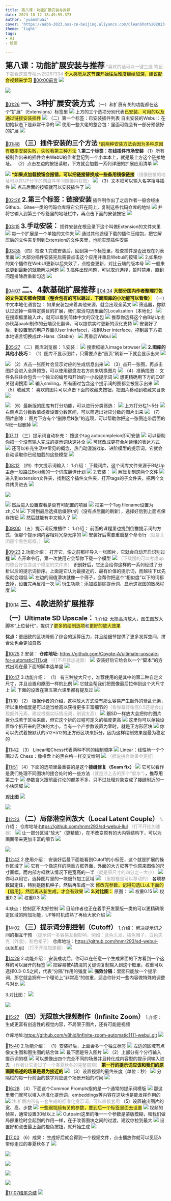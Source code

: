 ```yaml
---
title: 第八课：功能扩展安装与推荐
date: 2023-10-12 18:49:55.373
author: 'yuanshuai'
cover: 'https://aabb-2023.oss-cn-beijing.aliyuncs.com/CleanShot%202023-10-25%20at%2013.41.52.png'
theme: 'light'
tags:
- AI
- 绘画

---
```


<strong><font style='font-size:24px;'>第八课：功能扩展安装与推荐</font></strong>
<font style='color:#a5a5a5;'>*喜欢的话可以一键三连</font>
<font style='color:#a5a5a5;'>笔记下载看这篇专栏cv25267334</font>
<font style='background-color:#fff359;color:#000000;'>个人感觉从这节课开始往后难度继续加深，建议配合视频来学习</font>
[🚩00:00前言](https://www.bilibili.com/video/BV1hz4y1a76M?p=1&t=0)
![](https://aabb-2023.oss-cn-beijing.aliyuncs.com/BV1hz4y1a76M_140781.jpg)


![](https://aabb-2023.oss-cn-beijing.aliyuncs.com/BV1hz4y1a76M_597966.jpg)

[🚩01:26](https://www.bilibili.com/video/BV1hz4y1a76M?p=1&t=86)
<strong><font style='font-size:24px;'>一、3种扩展安装方式</font></strong>
（一）和扩展有关的功能都在这个“扩展"（Extensions）标签里
![](https://aabb-2023.oss-cn-beijing.aliyuncs.com/BV1hz4y1a76M_814458.jpg)
上方的三个选项分别代表<font style='background-color:#fff359;'>已安装、可用的以及通过链接安装插件</font>
![](https://aabb-2023.oss-cn-beijing.aliyuncs.com/BV1hz4y1a76M_880804.jpg)
（二）第一个标签：已安装插件列表
自主安装的Webui：在初始状态下是非常干净的
![](https://aabb-2023.oss-cn-beijing.aliyuncs.com/BV1hz4y1a76M_863288.jpg)
使用一些大佬的整合包：里面可能会有一部分预装好的扩展
![](https://aabb-2023.oss-cn-beijing.aliyuncs.com/BV1hz4y1a76M_848510.jpg)

[🚩01:48](https://www.bilibili.com/video/BV1hz4y1a76M?p=1&t=108)
<strong><font style='font-size:20px;'>（三）插件安装的三个方法</font></strong>
<font style='background-color:#fff359;'>*前两种安装方法会因为多种原因有概率安装失败，失败看第三种方法</font>
<strong>1.第二个标签：在线插件市场安装</strong>
（1）所有被制作出来的插件会由WebU的作者登记到一个小本本上，就是最上方这个链接地址。
（2）点击左边的按钮读取，下方就会加载一系列详细的扩展应用清单
![](https://aabb-2023.oss-cn-beijing.aliyuncs.com/BV1hz4y1a76M_568189.jpg)

![](https://aabb-2023.oss-cn-beijing.aliyuncs.com/BV1hz4y1a76M_287901.jpg)
<strong><font style='background-color:#fff359;'>*如果点加载按钮会报错，可以把链接替换成一些备用镜像链接</font></strong><font style='color:#a5a5a5;'>（镜像链接的地址可以在UP分享的网盘与学习链接内获取）</font>
![](https://aabb-2023.oss-cn-beijing.aliyuncs.com/BV1hz4y1a76M_035709.jpg)
（3）文本框可以输入名字搜寻插件
![](https://aabb-2023.oss-cn-beijing.aliyuncs.com/BV1hz4y1a76M_686045.jpg)
点击后面的按钮就可以安装插件了
![](https://aabb-2023.oss-cn-beijing.aliyuncs.com/BV1hz4y1a76M_227956.jpg)

[🚩02:26](https://www.bilibili.com/video/BV1hz4y1a76M?p=1&t=146)
<strong><font style='font-size:20px;'>2.第三个标签：链接安装</font></strong>
插件制作出了之后作者一般会经由Github、Gitee一类的代码仓库将它公开在网上，复制这些代码仓库的地址
![](https://aabb-2023.oss-cn-beijing.aliyuncs.com/BV1hz4y1a76M_668205.jpg)
并将它输入到第三个标签里的地址栏中，再点击下面的安装按钮
![](https://aabb-2023.oss-cn-beijing.aliyuncs.com/BV1hz4y1a76M_120006.jpg)

[🚩03:15](https://www.bilibili.com/video/BV1hz4y1a76M?p=1&t=195)
<strong><font style='font-size:20px;'>3.手动安装：</font></strong>
插件安装在根且录下这个叫做Extension的文件夹里
![](https://aabb-2023.oss-cn-beijing.aliyuncs.com/BV1hz4y1a76M_949153.jpg)
每一个扩展是一个单独的文件夹
![](https://aabb-2023.oss-cn-beijing.aliyuncs.com/BV1hz4y1a76M_309947.jpg)
通过其他途径下载的插件压缩包，把它解压后的文件夹复制到Extension的文件夹里，也能实现插件安装

[🚩03:35](https://www.bilibili.com/video/BV1hz4y1a76M?p=1&t=214)
（四）检查
1.完成安装后，回到第一个标签里，检查插件是否出现在列表里面
![](https://aabb-2023.oss-cn-beijing.aliyuncs.com/BV1hz4y1a76M_995692.jpg)
大部分插件安装完后需要点击这个应用并重启Webui的按钮
![](https://aabb-2023.oss-cn-beijing.aliyuncs.com/BV1hz4y1a76M_076633.jpg)
2.如果你的某个插件在WebUl更新以后失效了，点检查更新，对比云端的版本号
![](https://aabb-2023.oss-cn-beijing.aliyuncs.com/BV1hz4y1a76M_037190.jpg)
一般来说更到最新的就能解决问题
![](https://aabb-2023.oss-cn-beijing.aliyuncs.com/BV1hz4y1a76M_423280.jpg)
3.插件出现问题，可以取消选择，暂时禁用，直到问题排除后重新勾选
![](https://aabb-2023.oss-cn-beijing.aliyuncs.com/BV1hz4y1a76M_777931.jpg)

[🚩04:07](https://www.bilibili.com/video/BV1hz4y1a76M?p=1&t=247)
<strong><font style='font-size:24px;'>二、4款基础扩展推荐</font></strong>
[🚩04:34](https://www.bilibili.com/video/BV1hz4y1a76M?p=1&t=274)
<strong><font style='background-color:#fff359;'>大部分国内作者整理打包的文件其实都会预置（整合包有的可以跳过，下面图库的小功能可以看看）</font></strong>
（一）中文本地化语言包：
<font style='background-color:#ffffff;'>如果安装包来着其他来源，就会出现全英文</font>
![](https://aabb-2023.oss-cn-beijing.aliyuncs.com/BV1hz4y1a76M_555570.jpg)
 筛选器，你默认过滤掉一些特定类目的扩展，我们取消勾选里面的Localization（本地化）
![](https://aabb-2023.oss-cn-beijing.aliyuncs.com/BV1hz4y1a76M_355862.jpg)
在搜索框里输入zh，就可以看到简体中文的汉化包
![](https://aabb-2023.oss-cn-beijing.aliyuncs.com/BV1hz4y1a76M_589866.jpg)
推荐你选择这个由B站Up主@秋菜aaaki制作的云端汉化翻译，可以提供实时更新的汉化支持
![](https://aabb-2023.oss-cn-beijing.aliyuncs.com/BV1hz4y1a76M_071167.jpg)
安装好了后，到设置里的用户界面(User lnterface)，找到User interface，拖到最下方把本地语言切换成zh-Hans（Stable）
![](https://aabb-2023.oss-cn-beijing.aliyuncs.com/BV1hz4y1a76M_735653.jpg)
再重启Webui
![](https://aabb-2023.oss-cn-beijing.aliyuncs.com/BV1hz4y1a76M_155085.jpg)

[🚩05:27](https://www.bilibili.com/video/BV1hz4y1a76M?p=1&t=326)
（二）图库浏览器：
1.安装：
![](https://aabb-2023.oss-cn-beijing.aliyuncs.com/BV1hz4y1a76M_976080.jpg)
搜索框输入image browser
![](https://aabb-2023.oss-cn-beijing.aliyuncs.com/BV1hz4y1a76M_842051.jpg)
<strong>2.图库的其他小技巧：</strong>
（1）图库不显示图片，只需要点击“首页”刷新一下就会显示出来
![](https://aabb-2023.oss-cn-beijing.aliyuncs.com/BV1hz4y1a76M_809278.jpg)

![](https://aabb-2023.oss-cn-beijing.aliyuncs.com/BV1hz4y1a76M_855776.jpg)
（2）点击一张图片会显示对应的生成信息出来
![](https://aabb-2023.oss-cn-beijing.aliyuncs.com/BV1hz4y1a76M_513965.jpg)
（3）点开一张图，再点击图片会进入全屏预览，可以使用键盘左右方向来切换图片
![](https://aabb-2023.oss-cn-beijing.aliyuncs.com/BV1hz4y1a76M_116469.jpg)
（4）准确找图：
文件名往往会包含一个独立的编号和开始的一小段提示词
![](https://aabb-2023.oss-cn-beijing.aliyuncs.com/BV1hz4y1a76M_710859.jpg)
想更精确用下方的EXIF关键词搜索
![](https://aabb-2023.oss-cn-beijing.aliyuncs.com/BV1hz4y1a76M_640040.jpg)
输入smiling，所有画过包含这个提示词的图都会被显示出来
![](https://aabb-2023.oss-cn-beijing.aliyuncs.com/BV1hz4y1a76M_534628.jpg)
（5）收藏夹：
喜欢的图片可以点击下面的收藏夹按钮，把图片移动到收藏夹目录
![](https://aabb-2023.oss-cn-beijing.aliyuncs.com/BV1hz4y1a76M_116594.jpg)

![](https://aabb-2023.oss-cn-beijing.aliyuncs.com/BV1hz4y1a76M_376718.jpg)
（6）最新版的图库有打分功能，可以进行分类筛选：
![](https://aabb-2023.oss-cn-beijing.aliyuncs.com/BV1hz4y1a76M_204776.jpg)
上方打分栏1~5分
![](https://aabb-2023.oss-cn-beijing.aliyuncs.com/BV1hz4y1a76M_721290.jpg)
右侧点击分数数值或者设置分数区间，可以筛选出对应分数的图片出来
![](https://aabb-2023.oss-cn-beijing.aliyuncs.com/BV1hz4y1a76M_215401.jpg)
（7）图片删除：
图片下方有个“删除后N张”的选项，可以帮助你把这一张图连带后面的N张一起删掉
![](https://aabb-2023.oss-cn-beijing.aliyuncs.com/BV1hz4y1a76M_852274.jpg)

[🚩07:11](https://www.bilibili.com/video/BV1hz4y1a76M?p=1&t=430)
（三）提示词自动补充：
搜这个tag autocompleion即可安装
![](https://aabb-2023.oss-cn-beijing.aliyuncs.com/BV1hz4y1a76M_263328.jpg)
可以帮助你把一个没有输人完成的提示词快速补全
![](https://aabb-2023.oss-cn-beijing.aliyuncs.com/BV1hz4y1a76M_975165.jpg)
可修改成更符合AI读懂的表达方式
![](https://aabb-2023.oss-cn-beijing.aliyuncs.com/BV1hz4y1a76M_942622.jpg)
还可以补充生活中常见的概念、热门动漫游戏ip、进阶模型的提示词，它就会自动读取你已经加载的这些模型
![](https://aabb-2023.oss-cn-beijing.aliyuncs.com/BV1hz4y1a76M_781507.jpg)

[🚩08:12](https://www.bilibili.com/video/BV1hz4y1a76M?p=1&t=492)
（四）中文提示词输入：
1.介绍：
下载词库，这个词库文件来源于B站Up主@一般路过Boki酱的一个词库翻译计划
![](https://aabb-2023.oss-cn-beijing.aliyuncs.com/BV1hz4y1a76M_258863.jpg)
2.安装：
![](https://aabb-2023.oss-cn-beijing.aliyuncs.com/BV1hz4y1a76M_345832.jpg)
解压复制这两个文件
![](https://aabb-2023.oss-cn-beijing.aliyuncs.com/BV1hz4y1a76M_727490.jpg)
进入到extension文件夹，找到这个插件文件夹，打开tags的子文件夹，把两个文件拷贝进去
![](https://aabb-2023.oss-cn-beijing.aliyuncs.com/BV1hz4y1a76M_824907.jpg)


![](https://aabb-2023.oss-cn-beijing.aliyuncs.com/BV1hz4y1a76M_301204.jpg)

![](https://aabb-2023.oss-cn-beijing.aliyuncs.com/BV1hz4y1a76M_992944.jpg)
然后进入设置查看是否有可配置的项目
![](https://aabb-2023.oss-cn-beijing.aliyuncs.com/BV1hz4y1a76M_412231.jpg)
把第一个Tag filename设置为zh_CN
![](https://aabb-2023.oss-cn-beijing.aliyuncs.com/BV1hz4y1a76M_892884.jpg)
下滑到最后选择后缀带tr的（没有点后面的刷新），选择好后到上面点保存按钮
![](https://aabb-2023.oss-cn-beijing.aliyuncs.com/BV1hz4y1a76M_379217.jpg)
然后就能有中文输入了
![](https://aabb-2023.oss-cn-beijing.aliyuncs.com/BV1hz4y1a76M_482367.jpg)

[🚩09:00](https://www.bilibili.com/video/BV1hz4y1a76M?p=1&t=540)
（五）提示词反推插件：
1.介绍：
前面的课程里也提到倒推提示词的方式，但那个提示词内容相对冗杂无序的
![](https://aabb-2023.oss-cn-beijing.aliyuncs.com/BV1hz4y1a76M_662200.jpg)
安装好后需要重启整个命令行<font style='color:#a5a5a5;'>（就是关闭那个黑色框框，）</font>
![](https://aabb-2023.oss-cn-beijing.aliyuncs.com/BV1hz4y1a76M_615208.jpg)

[🚩09:23](https://www.bilibili.com/video/BV1hz4y1a76M?p=1&t=563)
2.功能介绍：
打开它，像之前那样导入一张图片，它就会自动开启识别过程
![](https://aabb-2023.oss-cn-beijing.aliyuncs.com/BV1hz4y1a76M_692981.jpg)
点开命令行，第一次使用它会帮你下载一个模型
![](https://aabb-2023.oss-cn-beijing.aliyuncs.com/BV1hz4y1a76M_141675.jpg)
<font style='color:#a5a5a5;'>（下载慢的可以考虑up的整合好包含这个模型的文件夹）</font>
<font style='color:#000000;'>识别好后，</font>它还会给你这样的一系列经过了分析以后的提示词排序。上面是它认为最接近的、最有价值的提示词，而越往下优先级就会越低
![](https://aabb-2023.oss-cn-beijing.aliyuncs.com/BV1hz4y1a76M_308577.jpg)
左边的阙值滑块就像一个筛子，会帮你把这个“相似度”以下的词都去掉，设置完再反推一次
![](https://aabb-2023.oss-cn-beijing.aliyuncs.com/BV1hz4y1a76M_773711.jpg)
衍生功能：添加或排除提示词、显示这张图的敏感程度
![](https://aabb-2023.oss-cn-beijing.aliyuncs.com/BV1hz4y1a76M_566510.jpg)


[🚩10:14](https://www.bilibili.com/video/BV1hz4y1a76M?p=1&t=613)
<strong><font style='font-size:24px;'>三、4款进阶扩展推荐</font></strong>


<strong><font style='font-size:20px;'>（一）Ultimate SD Upscale：</font></strong>
1.介绍:
无损高清放大，图生图放大脚本“上位替代”，提供了<font style='background-color:#fff359;'>更多的绘制选项</font>和<font style='background-color:#fff359;'>更好的放大效果</font>


<strong>优点：</strong>更细致的区块降低了综合的运算压力，并且给细节提供了更多发挥空间，拼合处也会更加自然

[🚩10:25](https://www.bilibili.com/video/BV1hz4y1a76M?p=1&t=625)
2.安装：
<strong>仓库地址: </strong>https://github.com/Coyote-A/ultimate-upscale-for-automatic1111.git
<font style='color:#a5a5a5;'>（打不开挂加速器）</font>
![](https://aabb-2023.oss-cn-beijing.aliyuncs.com/BV1hz4y1a76M_035749.jpg)
安装好后它绘会以一个“脚本“的方式出现在最下面的脚本选单里
![](https://aabb-2023.oss-cn-beijing.aliyuncs.com/BV1hz4y1a76M_067622.jpg)

[🚩10:47](https://www.bilibili.com/video/BV1hz4y1a76M?p=1&t=647)
3.功能介绍：
（1）
有三种放大尺寸，准荐使用的是其中的第二种自定义尺寸，并且设置和原图一样的比例
![](https://aabb-2023.oss-cn-beijing.aliyuncs.com/BV1hz4y1a76M_952408.jpg)
它就会帮我们把图像最后拉伸到这个大尺寸上
![](https://aabb-2023.oss-cn-beijing.aliyuncs.com/BV1hz4y1a76M_542572.jpg)
下面的设置在第五第六课里都有提及过
![](https://aabb-2023.oss-cn-beijing.aliyuncs.com/BV1hz4y1a76M_103190.jpg)

[🚩11:10](https://www.bilibili.com/video/BV1hz4y1a76M?p=1&t=670)
（2）
根据作者的介绍，这种放大方式没有那么容易产生额外的紊乱元素，所以重绘幅度是可以适当给高以获得更多丰富细节的<font style='color:#a5a5a5;'>（看弹幕好像高0.5还是会出现额外元素，建议根据实际情况调，别调太高）</font>
![](https://aabb-2023.oss-cn-beijing.aliyuncs.com/BV1hz4y1a76M_504566.jpg)
跟SD一样放大会把你的图片拆分成若于区块来画，但它这个拆的过程可定义的幅度更高
![](https://aabb-2023.oss-cn-beijing.aliyuncs.com/BV1hz4y1a76M_401131.jpg)
这里你可以单独设置每个拆开来的区块的大小，当有一个产参数设置为零时，就是正方形区块
![](https://aabb-2023.oss-cn-beijing.aliyuncs.com/BV1hz4y1a76M_892429.jpg)
你可以先试着按默认的512*512的正方形区块来拆分，因为这样绘制效果是最为稳定的

[🚩11:42](https://www.bilibili.com/video/BV1hz4y1a76M?p=1&t=701)
（3）
Linear和Chess代表两种不同的绘制顺序
![](https://aabb-2023.oss-cn-beijing.aliyuncs.com/BV1hz4y1a76M_166103.jpg)
Linear：线性地一个个画过去
Chess：像棋盘上的黑白格一样交叉绘制
![](https://aabb-2023.oss-cn-beijing.aliyuncs.com/BV1hz4y1a76M_936724.jpg)
<font style='color:#a5a5a5;'>（据说拼合效果会更好)</font>

[🚩11:51](https://www.bilibili.com/video/BV1hz4y1a76M?p=1&t=710)
（4）下面的选项里最重要的是这个<strong>接缝修复（Seam fix）</strong>
![](https://aabb-2023.oss-cn-beijing.aliyuncs.com/BV1hz4y1a76M_229444.jpg)
它可以看作是我们处理不同图块的接合处时的一些方法<font style='color:#a5a5a5;'>（就是涂上去的那个“胶水”）</font><font style='color:#000000;'>，推荐用第三个</font>
![](https://aabb-2023.oss-cn-beijing.aliyuncs.com/BV1hz4y1a76M_746551.jpg)
参数含义跟前面讨论的都差不多，只不过处理对象变成了接缝附近的一小块区域
![](https://aabb-2023.oss-cn-beijing.aliyuncs.com/BV1hz4y1a76M_956791.jpg)

<strong>对比图</strong>
![](https://aabb-2023.oss-cn-beijing.aliyuncs.com/BV1hz4y1a76M_446245.jpg)


![](https://aabb-2023.oss-cn-beijing.aliyuncs.com/BV1hz4y1a76M_292220.jpg)

[🚩12:23](https://www.bilibili.com/video/BV1hz4y1a76M?p=1&t=743)
<strong><font style='font-size:20px;'>（二）局部潜空间放大（Local Latent Couple）</font></strong>
1.介绍：
仓库地址:https://github.com/hnmr293/sd-webui-llul
<font style='color:#a5a5a5;'>（打不开挂加速器）</font>
![](https://aabb-2023.oss-cn-beijing.aliyuncs.com/BV1hz4y1a76M_762066.jpg)
让一部分区域“放大”（更精致），在不改变原有的大内容结构下，可以为画面带来更加丰富的细节
![](https://aabb-2023.oss-cn-beijing.aliyuncs.com/BV1hz4y1a76M_922511.jpg)


![](https://aabb-2023.oss-cn-beijing.aliyuncs.com/BV1hz4y1a76M_138169.jpg)

[🚩12:42](https://www.bilibili.com/video/BV1hz4y1a76M?p=1&t=762)
2.使用介绍：
安装好后最下面能看到Cutoff的小标签，这个就是扩展的操作区域了
![](https://aabb-2023.oss-cn-beijing.aliyuncs.com/BV1hz4y1a76M_373374.jpg)
它有一个像这样的两重方框界面，外面的大方框等于你原来图像的尺寸画幅，而内部方框默认情况下是宽高的一半<font style='color:#a5a5a5;'>（就是原尺寸的四分之一大小）</font>
![](https://aabb-2023.oss-cn-beijing.aliyuncs.com/BV1hz4y1a76M_720321.jpg)
你可以用它，选择图片里的一块细节加工区域
![](https://aabb-2023.oss-cn-beijing.aliyuncs.com/BV1hz4y1a76M_093950.jpg)
<font style='color:#a5a5a5;'>（里框框是可以移动的）</font>
<font style='color:#000000;'>各项参数固定住，特别是随机种子，然后再生成一次</font>
<font style='background-color:#fff359;'>修改完参数，记得勾选LLuL下面的【启用】，然后再从新生成，才会有效果</font>
![](https://aabb-2023.oss-cn-beijing.aliyuncs.com/BV1hz4y1a76M_109860.jpg)
<strong><font style='background-color:#fff359;'>3.对比图：</font></strong>
<font style='background-color:#ffffff;'>原图：</font>
![](https://aabb-2023.oss-cn-beijing.aliyuncs.com/BV1hz4y1a76M_658686.jpg)
权重0.15
![](https://aabb-2023.oss-cn-beijing.aliyuncs.com/BV1hz4y1a76M_175193.jpg)
权重0.2
![](https://aabb-2023.oss-cn-beijing.aliyuncs.com/BV1hz4y1a76M_119170.jpg)
权重0.3
![](https://aabb-2023.oss-cn-beijing.aliyuncs.com/BV1hz4y1a76M_987260.jpg)

4.缺点：控制区不太好控制
![](https://aabb-2023.oss-cn-beijing.aliyuncs.com/BV1hz4y1a76M_118837.jpg)
目前作者也正在着手开发蒙版一类的可以更精确限定区域的附加功能，UP等时机成熟了再给大家介绍
![](https://aabb-2023.oss-cn-beijing.aliyuncs.com/BV1hz4y1a76M_255636.jpg)

[🚩14:02](https://www.bilibili.com/video/BV1hz4y1a76M?p=1&t=841)
<strong><font style='font-size:20px;'>（三）提示词分割控制（Cutoff）</font></strong>
1.介绍：
解决提示词之间的相互干预
<font style='color:#a5a5a5;'>（提示词一多容易互相影响，例如：蓝色头发，橘色帽子，白色夹克（外套)，粉色裙子）</font>
仓库地址：https://github.com/hnmr293/sd-webui-cutoff.git
<font style='color:#a5a5a5;'>（打不开挂加速器）</font>
![](https://aabb-2023.oss-cn-beijing.aliyuncs.com/BV1hz4y1a76M_732127.jpg)

[🚩14:29](https://www.bilibili.com/video/BV1hz4y1a76M?p=1&t=868)
2.功能介绍：
安装成功后，你可以在任意一个生成界面的下方看到一个这样的可以展开的标签
![](https://aabb-2023.oss-cn-beijing.aliyuncs.com/BV1hz4y1a76M_675731.jpg)
把容易被A搞混的关键词复制输入到这个框里，权重可以选择0.3-0.5之间，代表“分隔”作用的强度
![](https://aabb-2023.oss-cn-beijing.aliyuncs.com/BV1hz4y1a76M_942363.jpg)
<strong>强效分隔：</strong>里面只能放一个提示词，那它就会拥有一个理论上“非常高“的权重，适合你针对一些内容做特殊的调整与对比
![](https://aabb-2023.oss-cn-beijing.aliyuncs.com/BV1hz4y1a76M_253473.jpg)

3.对比图：
![](https://aabb-2023.oss-cn-beijing.aliyuncs.com/BV1hz4y1a76M_977486.jpg)


![](https://aabb-2023.oss-cn-beijing.aliyuncs.com/BV1hz4y1a76M_782281.jpg)


[🚩15:27](https://www.bilibili.com/video/BV1hz4y1a76M?p=1&t=927)
<strong><font style='font-size:20px;'>（四）无限放大视频制作（Infinite Zoom）</font></strong>
1.介绍：
生成更富有创造性的视觉内容，不局限于图片，还有可能是视频

仓库地址:https://github.com/v8hid/infinite-zoom-automatic1111-webui.git
![](https://aabb-2023.oss-cn-beijing.aliyuncs.com/BV1hz4y1a76M_941583.jpg)

[🚩15:40](https://www.bilibili.com/video/BV1hz4y1a76M?p=1&t=940)
2.功能介绍：
（1）安装好后，上面会多一个独立标签
![](https://aabb-2023.oss-cn-beijing.aliyuncs.com/BV1hz4y1a76M_215571.jpg)
左边的区域有点像文生图和图生图的结合体
![](https://aabb-2023.oss-cn-beijing.aliyuncs.com/BV1hz4y1a76M_489358.jpg)
最下面是导入图片
![](https://aabb-2023.oss-cn-beijing.aliyuncs.com/BV1hz4y1a76M_811922.jpg)
 （2）上部分有个分行输入提示词的框
![](https://aabb-2023.oss-cn-beijing.aliyuncs.com/BV1hz4y1a76M_007451.jpg)
可以想像出四个完全不同的场景并且转化成内容型的提示词输入进去
<font style='color:#a5a5a5;'>（作者让它走过了一个春夏秋冬的完整周期）</font>
<strong><font style='background-color:#fff359;'>第一行的提示词应该和我们的原画面描述的场景是最为接近的</font></strong>
![](https://aabb-2023.oss-cn-beijing.aliyuncs.com/BV1hz4y1a76M_802729.jpg)
（3）设置视频的最终长度（单位：秒）
![](https://aabb-2023.oss-cn-beijing.aliyuncs.com/BV1hz4y1a76M_277174.jpg)
分隔栏的每一行前面的数字对应这个场景开始的时间
![](https://aabb-2023.oss-cn-beijing.aliyuncs.com/BV1hz4y1a76M_775885.jpg)

[🚩16:28](https://www.bilibili.com/video/BV1hz4y1a76M?p=1&t=988)
（4）下面这个Common Prompts指的是一个通常的提示词模版
![](https://aabb-2023.oss-cn-beijing.aliyuncs.com/BV1hz4y1a76M_965395.jpg)
那这里我们就可以填入标准化提示词，embeddings等内容在这块也是能发挥作用的
![](https://aabb-2023.oss-cn-beijing.aliyuncs.com/BV1hz4y1a76M_145617.jpg)
<font style='color:#a5a5a5;'>注:扩展内带有一套生成的标准化提示词，可以直接套用</font>
（5）设置输出图片的宽、高、步数
![](https://aabb-2023.oss-cn-beijing.aliyuncs.com/BV1hz4y1a76M_751454.jpg)
<font style='background-color:#fff359;'>一些跟视频有关的参数，要到后一个标签里面去设置</font>
![](https://aabb-2023.oss-cn-beijing.aliyuncs.com/BV1hz4y1a76M_748197.jpg)
视频的帧率，通常设置30帧以上
![](https://aabb-2023.oss-cn-beijing.aliyuncs.com/BV1hz4y1a76M_140868.jpg)
Outpaint这里的唯一一个参数是蒙版模糊，和我们做局部重绘时会起到的作用一样，在于改善图块之间的过渡，建议你拉到最大
![](https://aabb-2023.oss-cn-beijing.aliyuncs.com/BV1hz4y1a76M_904282.jpg)
设置好和点击最上面的橙色按钮，就开始生成
![](https://aabb-2023.oss-cn-beijing.aliyuncs.com/BV1hz4y1a76M_477188.jpg)

[🚩17:00](https://www.bilibili.com/video/BV1hz4y1a76M?p=1&t=1020)
（6）成果：
生成好后就会得到一个视频文件，点击播放你就可以见证A带你走过的春夏秋冬了
![](https://aabb-2023.oss-cn-beijing.aliyuncs.com/BV1hz4y1a76M_859507.jpg)

![](https://aabb-2023.oss-cn-beijing.aliyuncs.com/BV1hz4y1a76M_252187.jpg)


![](https://aabb-2023.oss-cn-beijing.aliyuncs.com/BV1hz4y1a76M_745474.jpg)


![](https://aabb-2023.oss-cn-beijing.aliyuncs.com/BV1hz4y1a76M_865891.jpg)


![](https://aabb-2023.oss-cn-beijing.aliyuncs.com/BV1hz4y1a76M_897685.jpg)


[🚩17:07结尾总结](https://www.bilibili.com/video/BV1hz4y1a76M?p=1&t=1026)
![](BV1hz4y1a76M_014166.jpg)





